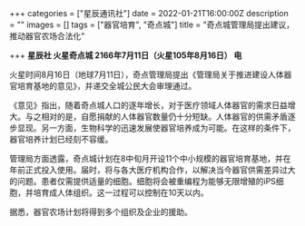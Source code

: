 +++
categories = ["星辰通讯社"]
date = 2022-01-21T16:00:00Z
description = ""
images = []
tags = ["器官培育", "奇点城"]
title = "奇点城管理局提出建议，推动器官农场合法化"

+++
**星辰社 火星奇点城 2166年7月11日（火星105年8月16日） 电**  
   
   
火星时间8月16日（地球7月11日），奇点管理局提出《管理局关于推进建设人体器官培育基地的意见》，并递交全城公民大会审理通过。  
   
《意见》指出，随着奇点城人口的逐年增长，对于医疗领域人体器官的需求日益增大。与之相对的是，自愿捐献的人体器官数量仍十分短缺。人体器官的供需矛盾逐步显现。另一方面，生物科学的迅速发展使器官培养成为可能。在这样的条件下，器官培养计划已经刻不容缓。  
   
管理局方面透露，奇点城计划在8中旬月开设11个中小规模的器官培育基地，并在年前正式投入使用。届时，将与各大医疗机构合作，以解决当今器官供需差异过大的问题。患者仅需提供适量的细胞。细胞将会被重编程为能够无限增殖的iPS细胞，并培育成人体组织。这一过程可以控制在10天以内。  
   
据悉，器官农场计划将得到多个组织及企业的援助。
